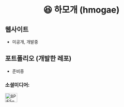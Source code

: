 <h1 align="center">😆 하모개 (hmogae)</h1>

## 웹사이트
- 미공개, 개발중

## 포트폴리오 (개발한 레포)
- 준비중

<h3 align="left">소셜미디어:</h3>
<p align="left">
<a href="https://discord.gg/8PjE5q9jRr" target="blank"><img align="center" src="https://raw.githubusercontent.com/rahuldkjain/github-profile-readme-generator/master/src/images/icons/Social/discord.svg" alt="8PjE5q9jRr" height="30" width="40" /></a>
